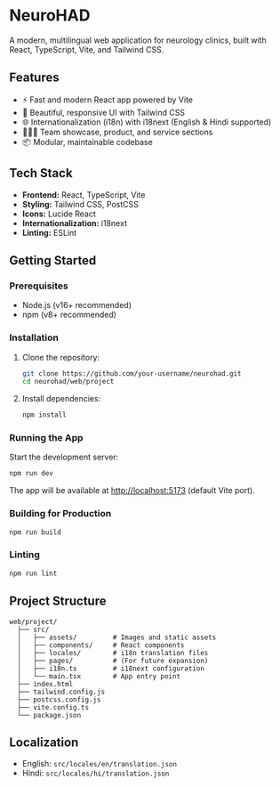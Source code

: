 # NeuroHAD

A modern, multilingual web application for neurology clinics, built with React, TypeScript, Vite, and Tailwind CSS.

## Features

- ⚡️ Fast and modern React app powered by Vite
- 🎨 Beautiful, responsive UI with Tailwind CSS
- 🌐 Internationalization (i18n) with i18next (English & Hindi supported)
- 🧑‍🤝‍🧑 Team showcase, product, and service sections
- 📦 Modular, maintainable codebase

## Tech Stack

- **Frontend:** React, TypeScript, Vite
- **Styling:** Tailwind CSS, PostCSS
- **Icons:** Lucide React
- **Internationalization:** i18next
- **Linting:** ESLint

## Getting Started

### Prerequisites

- Node.js (v16+ recommended)
- npm (v8+ recommended)

### Installation

1. Clone the repository:
   ```bash
   git clone https://github.com/your-username/neurohad.git
   cd neurohad/web/project
   ```

2. Install dependencies:
   ```bash
   npm install
   ```

### Running the App

Start the development server:
```bash
npm run dev
```
The app will be available at [http://localhost:5173](http://localhost:5173) (default Vite port).

### Building for Production

```bash
npm run build
```

### Linting

```bash
npm run lint
```

## Project Structure

```
web/project/
  ├── src/
  │   ├── assets/         # Images and static assets
  │   ├── components/     # React components
  │   ├── locales/        # i18n translation files
  │   ├── pages/          # (For future expansion)
  │   ├── i18n.ts         # i18next configuration
  │   └── main.tsx        # App entry point
  ├── index.html
  ├── tailwind.config.js
  ├── postcss.config.js
  ├── vite.config.ts
  └── package.json
```

## Localization

- English: `src/locales/en/translation.json`
- Hindi: `src/locales/hi/translation.json`

